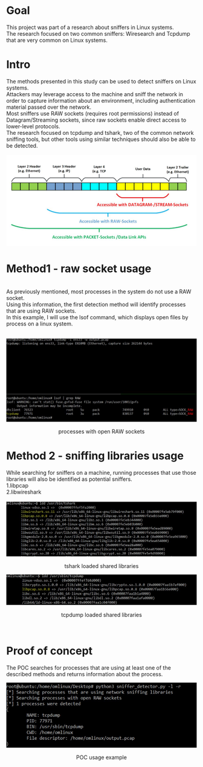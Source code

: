 # Goal
This project was part of a research about sniffers in Linux systems.</br>
The research focused on two common sniffers: Wiresearch and Tcpdump that are very common on Linux systems.</br>

# Intro
The methods presented in this study can be used to detect sniffers on Linux systems. </br>
Attackers may leverage access to the machine and sniff the network in order to capture information about an environment, including authentication material passed over the network. </br>
Most sniffers use RAW sockets (requires root permissions) instead of Datagram/Streaming sockets, since raw sockets enable direct access to lower-level protocols. </br>
The research focused on tcpdump and tshark, two of the common network sniffing tools, but other tools using similar techniques should also be able to be detected. </br>
</br>
![alt text](https://github.com/0x0ranm/SnifferDetector/blob/main/img6.JPG?raw=true)

# Method1 - raw socket usage
</br>
As previously mentioned, most processes in the system do not use a RAW socket.</br>
Using this information, the first detection method will identify processes that are using RAW sockets.</br>
In this example, I will use the lsof command, which displays open files by process on a linux system.</br></br>

![alt text](https://github.com/0x0ranm/SnifferDetector/blob/main/img2.JPG?raw=true)
<p align="center">processes with open RAW sockets</p>

# Method 2 - sniffing libraries usage</br>

While searching for sniffers on a machine, running processes that use those libraries will also be identified as potential sniffers.</br>
1.libpcap</br>
2.libwireshark</br></br>
![alt text](https://github.com/0x0ranm/SnifferDetector/blob/main/img4.JPG?raw=true)
<p align="center">tshark loaded shared libraries</p>
<p >
  <img src="https://github.com/0x0ranm/SnifferDetector/blob/main/img3.JPG">
</p>
<p align="center">tcpdump loaded shared libraries</p>
</br>
<h1>Proof of concept</h1>

The POC searches for processes that are using at least one of the described methods and returns information about the process.
<p >
  <img src="https://github.com/0x0ranm/SnifferDetector/blob/main/img5.JPG">
</p>
<p align="center">POC usage example</p>
